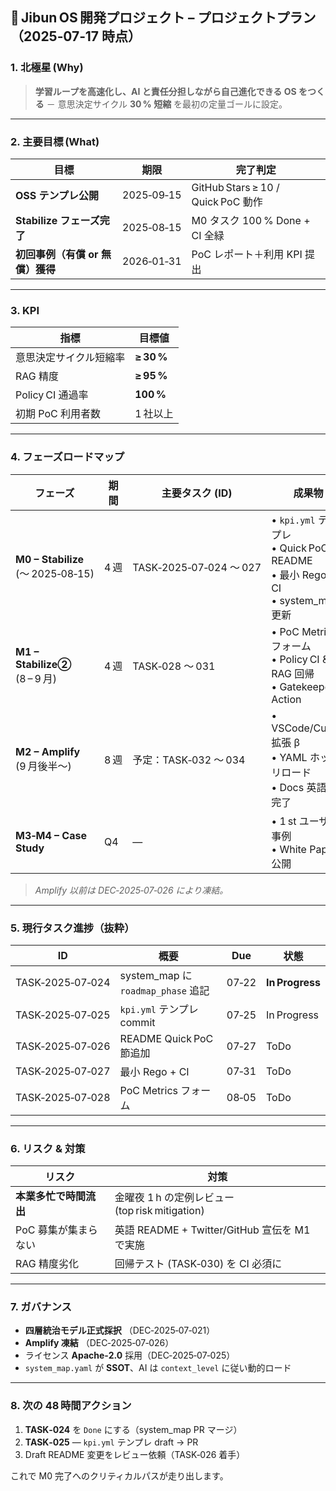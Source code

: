 ## 📌 Jibun OS 開発プロジェクト – プロジェクトプラン（2025‑07‑17 時点）

### 1. 北極星 (Why)

> **学習ループを高速化し、AI と責任分担しながら自己進化できる OS をつくる**
> － 意思決定サイクル **30 % 短縮** を最初の定量ゴールに設定。

---

### 2. 主要目標 (What)

| 目標                   | 期限         | 完了判定                             |
| -------------------- | ---------- | -------------------------------- |
| **OSS テンプレ公開**       | 2025‑09‑15 | GitHub Stars ≥ 10 / Quick PoC 動作 |
| **Stabilize フェーズ完了** | 2025‑08‑15 | M0 タスク 100 % Done + CI 全緑        |
| **初回事例（有償 or 無償）獲得** | 2026‑01‑31 | PoC レポート＋利用 KPI 提出               |

---

### 3. KPI

| 指標            | 目標値        |
| ------------- | ---------- |
| 意思決定サイクル短縮率   | **≥ 30 %** |
| RAG 精度        | **≥ 95 %** |
| Policy CI 通過率 | **100 %**  |
| 初期 PoC 利用者数   | 1 社以上      |

---

### 4. フェーズロードマップ

| フェーズ                                 | 期間  | 主要タスク (ID)             | 成果物                                                                        |
| ------------------------------------ | --- | ---------------------- | -------------------------------------------------------------------------- |
| **M0 – Stabilize**<br>(〜 2025‑08‑15) | 4 週 | TASK‑2025‑07‑024 〜 027 | • `kpi.yml` テンプレ<br>• Quick PoC README<br>• 最小 Rego＋CI<br>• system\_map 更新 |
| **M1 – Stabilize②**<br>(8 – 9 月)     | 4 週 | TASK‑028 〜 031         | • PoC Metrics フォーム<br>• Policy CI & RAG 回帰<br>• Gatekeeper Action          |
| **M2 – Amplify**<br>(9 月後半〜)         | 8 週 | 予定：TASK‑032 〜 034      | • VSCode/Cursor 拡張 β<br>• YAML ホットリロード<br>• Docs 英語化完了                     |
| **M3‑M4 – Case Study**               | Q4  | ―                      | • 1 st ユーザー事例<br>• White Paper 公開                                          |

> *Amplify 以前は DEC‑2025‑07‑026 により凍結。*

---

### 5. 現行タスク進捗（抜粋）

| ID               | 概要                               | Due   | 状態              |
| ---------------- | -------------------------------- | ----- | --------------- |
| TASK‑2025‑07‑024 | system\_map に `roadmap_phase` 追記 | 07‑22 | **In Progress** |
| TASK‑2025‑07‑025 | `kpi.yml` テンプレ commit            | 07‑25 | In Progress     |
| TASK‑2025‑07‑026 | README Quick PoC 節追加             | 07‑27 | ToDo            |
| TASK‑2025‑07‑027 | 最小 Rego + CI                     | 07‑31 | ToDo            |
| TASK‑2025‑07‑028 | PoC Metrics フォーム                 | 08‑05 | ToDo            |

---

### 6. リスク & 対策

| リスク           | 対策                                    |
| ------------- | ------------------------------------- |
| **本業多忙で時間流出** | 金曜夜 1 h の定例レビュー (top risk mitigation) |
| PoC 募集が集まらない  | 英語 README + Twitter/GitHub 宣伝を M1 で実施 |
| RAG 精度劣化      | 回帰テスト (TASK‑030) を CI 必須に             |

---

### 7. ガバナンス

* **四層統治モデル正式採択** （DEC‑2025‑07‑021）
* **Amplify 凍結** （DEC‑2025‑07‑026）
* ライセンス **Apache‑2.0** 採用（DEC‑2025‑07‑025）
* `system_map.yaml` が **SSOT**、AI は `context_level` に従い動的ロード

---

### 8. 次の 48 時間アクション

1. **TASK‑024** を `Done` にする（system\_map PR マージ）
2. **TASK‑025** — `kpi.yml` テンプレ draft → PR
3. Draft README 変更をレビュー依頼（TASK‑026 着手）

これで M0 完了へのクリティカルパスが走り出します。
